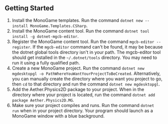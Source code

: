 
## Getting Started

1. Install the MonoGame templates. Run the command `dotnet new --install MonoGame.Templates.CSharp`.
1. Install the MonoGame content tool. Run the command `dotnet tool install -g dotnet-mgcb-editor`.
1. Register the MonoGame content tool. Run the command `mgcb-editor --register`. If the `mgcb-editor` command can't be found, it may be because the dotnet global tools directory isn't in your path. The mgcb-editor tool should get installed in the `~/.dotnet/tools` directory. You may need to run it using a fully qualified path.
1. Create a new MonoGame project. Run the command `dotnet new mgdesktopgl -o PathWhereYouWantYourProjectToBeCreated`. Alternatively, you can manually create the directory where you want you project to go, then `cd` to that directory and run the command `dotnet new mgdesktopgl`.
1. Add the Aether.Physics2D package to your project. When in the directory where your project is located, run the command `dotnet add package Aether.Physics2D.MG`.
1. Make sure your project compiles and runs. Run the command `dotnet run` when in your project directory. Your program should launch as a MonoGame window with a blue background.


